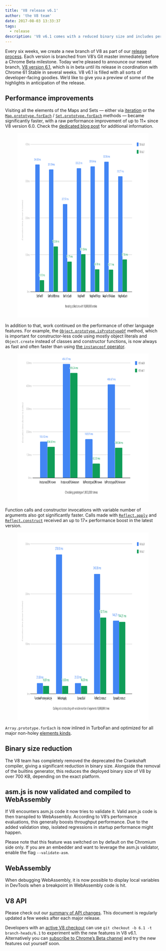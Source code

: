 ```yaml
---
title: 'V8 release v6.1'
author: 'the V8 team'
date: 2017-08-03 13:33:37
tags:
  - release
description: 'V8 v6.1 comes with a reduced binary size and includes performance improvements. In addition, asm.js is now validated and compiled to WebAssembly.'
---
```

Every six weeks, we create a new branch of V8 as part of our [release process](/docs/release-process). Each version is branched from V8’s Git master immediately before a Chrome Beta milestone. Today we’re pleased to announce our newest branch, [V8 version 6.1](https://chromium.googlesource.com/v8/v8.git/+log/branch-heads/6.1), which is in beta until its release in coordination with Chrome 61 Stable in several weeks. V8 v6.1 is filled with all sorts of developer-facing goodies. We’d like to give you a preview of some of the highlights in anticipation of the release.

## Performance improvements

Visiting all the elements of the Maps and Sets — either via [iteration](http://exploringjs.com/es6/ch_iteration.html) or the [`Map.prototype.forEach`](https://developer.mozilla.org/en-US/docs/Web/JavaScript/Reference/Global_Objects/Map/forEach) / [`Set.prototype.forEach`](https://developer.mozilla.org/en-US/docs/Web/JavaScript/Reference/Global_Objects/Set/forEach) methods — became significantly faster, with a raw performance improvement of up to 11× since V8 version 6.0. Check the [dedicated blog post](https://benediktmeurer.de/2017/07/14/faster-collection-iterators/) for additional information.

<figure>
  <img src="/_img/v8-release-61/iterating-collections.svg" width="967" height="597" alt="" loading="lazy">
</figure>

In addition to that, work continued on the performance of other language features. For example, the [`Object.prototype.isPrototypeOf`](https://developer.mozilla.org/en-US/docs/Web/JavaScript/Reference/Global_Objects/Object/isPrototypeOf) method, which is important for constructor-less code using mostly object literals and `Object.create` instead of classes and constructor functions, is now always as fast and often faster than using [the `instanceof` operator](https://developer.mozilla.org/en-US/docs/Web/JavaScript/Reference/Operators/instanceof).

<figure>
  <img src="/_img/v8-release-61/checking-prototype.svg" width="781" height="480" alt="" loading="lazy">
</figure>

Function calls and constructor invocations with variable number of arguments also got significantly faster. Calls made with [`Reflect.apply`](https://developer.mozilla.org/en-US/docs/Web/JavaScript/Reference/Global_Objects/Reflect/apply) and [`Reflect.construct`](https://developer.mozilla.org/en-US/docs/Web/JavaScript/Reference/Global_Objects/Reflect/construct) received an up to 17× performance boost in the latest version.

<figure>
  <img src="/_img/v8-release-61/call-construct.svg" width="980" height="606" alt="" loading="lazy">
</figure>

`Array.prototype.forEach` is now inlined in TurboFan and optimized for all major non-holey [elements kinds](/blog/elements-kinds).

## Binary size reduction

The V8 team has completely removed the deprecated the Crankshaft compiler, giving a significant reduction in binary size. Alongside the removal of the builtins generator, this reduces the deployed binary size of V8 by over 700 KB, depending on the exact platform.

## asm.js is now validated and compiled to WebAssembly

If V8 encounters asm.js code it now tries to validate it. Valid asm.js code is then transpiled to WebAssembly. According to V8’s performance evaluations, this generally boosts throughput performance. Due to the added validation step, isolated regressions in startup performance might happen.

Please note that this feature was switched on by default on the Chromium side only. If you are an embedder and want to leverage the asm.js validator, enable the flag `--validate-asm`.

## WebAssembly

When debugging WebAssembly, it is now possible to display local variables in DevTools when a breakpoint in WebAssembly code is hit.

## V8 API

Please check out our [summary of API changes](https://docs.google.com/document/d/1g8JFi8T_oAE_7uAri7Njtig7fKaPDfotU6huOa1alds/edit). This document is regularly updated a few weeks after each major release.

Developers with an [active V8 checkout](/docs/source-code#using-git) can use `git checkout -b 6.1 -t branch-heads/6.1` to experiment with the new features in V8 v6.1. Alternatively you can [subscribe to Chrome’s Beta channel](https://www.google.com/chrome/browser/beta.html) and try the new features out yourself soon.
